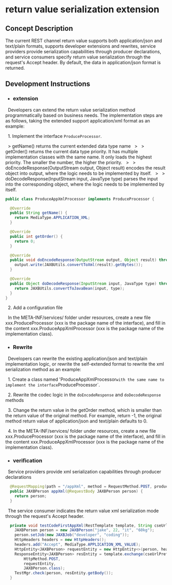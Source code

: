 # return value serialization extension
## Concept Description

The current REST channel return value supports both application/json and text/plain formats, supports developer extensions and rewrites, service providers provide serialization capabilities through producer declarations, and service consumers specify return value serialization through the request's Accept header. By default, the data in application/json format is returned.

## Development Instructions

* ### extension

  Developers can extend the return value serialization method programmatically based on business needs. The implementation steps are as follows, taking the extended support application/xml format as an example:

  1. Implement the interface `ProduceProcessor`.

  > getName\(\) returns the current extended data type name
  >
  > getOrder\(\) returns the current data type priority. It has multiple implementation classes with the same name. It only loads the highest priority. The smaller the number, the higher the priority.
  >
  > doEncodeResponse\(OutputStream output, Object result\) encodes the result object into output, where the logic needs to be implemented by itself.
  >
  > doDecodeResponse\(InputStream input, JavaType type\) parses the input into the corresponding object, where the logic needs to be implemented by itself.

  ```java
  public class ProduceAppXmlProcessor implements ProduceProcessor {

    @Override
    public String getName() {
      return MediaType.APPLICATION_XML;
    }

    @Override
    public int getOrder() {
      return 0;
    }

    @Override
    public void doEncodeResponse(OutputStream output, Object result) throws Exception {
      output.write(JAXBUtils.convertToXml(result).getBytes());
    }

    @Override
    public Object doDecodeResponse(InputStream input, JavaType type) throws Exception {
      return JAXBUtils.convertToJavaBean(input, type);
    }
  }
  ```

  2. Add a configuration file

  In the META-INF/services/ folder under resources, create a new file xxx.ProduceProcessor (xxx is the package name of the interface), and fill in the content xxx.ProduceAppXmlProcessor (xxx is the package name of the implementation class).

* ### Rewrite

  Developers can rewrite the existing application/json and text/plain implementation logic, or rewrite the self-extended format to rewrite the xml serialization method as an example:

  1. Create a class named 'ProduceAppXmlProcessor` with the same name to implement the interface `ProduceProcessor`.

  2. Rewrite the codec logic in the `doEncodeResponse` and `doDecodeResponse` methods

  3. Change the return value in the getOrder method, which is smaller than the return value of the original method. For example, return -1, the original method return value of application/json and text/plain defaults to 0.

  4. In the META-INF/services/ folder under resources, create a new file xxx.ProduceProcessor (xxx is the package name of the interface), and fill in the content xxx.ProduceAppXmlProcessor (xxx is the package name of the implementation class).

* ### verification

  Service providers provide xml serialization capabilities through producer declarations

  ```java
    @RequestMapping(path = "/appXml", method = RequestMethod.POST, produces = MediaType.APPLICATION_XML_VALUE)
    public JAXBPerson appXml(@RequestBody JAXBPerson person) {
      return person;
    }
  ```

  The service consumer indicates the return value xml serialization mode through the request's Accept header.

  ```java
    private void testCodeFirstAppXml(RestTemplate template, String cseUrlPrefix) {
      JAXBPerson person = new JAXBPerson("jake", 22, "it", "60kg");
      person.setJob(new JAXBJob("developer", "coding"));
      HttpHeaders headers = new HttpHeaders();
      headers.add("Accept", MediaType.APPLICATION_XML_VALUE);
      HttpEntity<JAXBPerson> requestEntity = new HttpEntity<>(person, headers);
      ResponseEntity<JAXBPerson> resEntity = template.exchange(cseUrlPrefix + "appXml",
          HttpMethod.POST,
          requestEntity,
          JAXBPerson.class);
      TestMgr.check(person, resEntity.getBody());
    }
  ```
